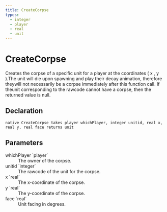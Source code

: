 ```yaml
---
title: CreateCorpse
types:
  - integer
  - player
  - real
  - unit
---
```


# CreateCorpse
Creates the corpse of a specific unit for a player at the coordinates ( x , y ).The unit will die upon spawning and play their decay animation, therefore theywill not necessarily be a corpse immediately after this function call. If theunit corresponding to the rawcode cannot have a corpse, then the returned value is null.

## Declaration

```
native CreateCorpse takes player whichPlayer, integer unitid, real x, real y, real face returns unit
```

## Parameters
<dl>
  <dt>whichPlayer `player`</dt>
  <dd>The owner of the corpse.</dd>

  <dt>unitid `integer`</dt>
  <dd>The rawcode of the unit for the corpse.</dd>

  <dt>x `real`</dt>
  <dd>The x-coordinate of the corpse.</dd>

  <dt>y `real`</dt>
  <dd>The y-coordinate of the corpse.</dd>

  <dt>face `real`</dt>
  <dd>Unit facing in degrees.</dd>
</dl>